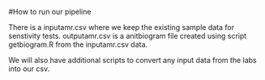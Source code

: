 #How to run our pipeline

There is a inputamr.csv where we keep the existing sample data for senstivity tests.
outputamr.csv is a anitbiogram file created using script getbiogram.R from the inputamr.csv data.

We will also have additional scripts to convert any input data from the labs into our csv.

